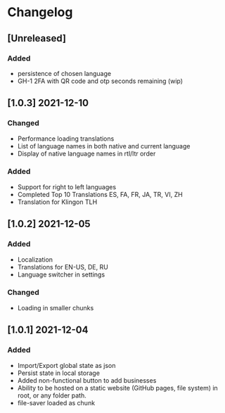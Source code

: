 # Changelog

## [Unreleased]

### Added

- persistence of chosen language
- GH-1 2FA with QR code and otp seconds remaining (wip)

## [1.0.3] 2021-12-10

### Changed

- Performance loading translations
- List of language names in both native and current language
- Display of native language names in rtl/ltr order

### Added

- Support for right to left languages
- Completed Top 10 Translations ES, FA, FR, JA, TR, VI, ZH
- Translation for Klingon TLH

## [1.0.2] 2021-12-05

### Added

- Localization
- Translations for EN-US, DE, RU
- Language switcher in settings

### Changed

- Loading in smaller chunks

## [1.0.1] 2021-12-04

### Added

- Import/Export global state as json
- Persist state in local storage
- Added non-functional button to add businesses
- Ability to be hosted on a static website (GitHub pages, file system) in root, or any folder path.
- file-saver loaded as chunk
